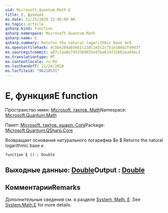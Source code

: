 ```yaml
---
uid: Microsoft.Quantum.Math.E
title: E, функция
ms.date: 11/25/2020 12:00:00 AM
ms.topic: article
qsharp.kind: function
qsharp.namespace: Microsoft.Quantum.Math
qsharp.name: E
qsharp.summary: Returns the natural logarithmic base $e$.
ms.openlocfilehash: 4c5be204a03661c23811e5c2c751e184b2f49d3f
ms.sourcegitcommit: a87c1aa8e7453360025e47ba614f25b02ea84ec3
ms.translationtype: MT
ms.contentlocale: ru-RU
ms.lasthandoff: 11/26/2020
ms.locfileid: "96228531"
---
```

# <a name="e-function"></a><span data-ttu-id="1e7f3-102">E, функция</span><span class="sxs-lookup"><span data-stu-id="1e7f3-102">E function</span></span>

<span data-ttu-id="1e7f3-103">Пространство имен: [Microsoft. тактов. Math](xref:Microsoft.Quantum.Math)</span><span class="sxs-lookup"><span data-stu-id="1e7f3-103">Namespace: [Microsoft.Quantum.Math](xref:Microsoft.Quantum.Math)</span></span>

<span data-ttu-id="1e7f3-104">Пакет: [Microsoft. тактов. кшарп. Core](https://nuget.org/packages/Microsoft.Quantum.QSharp.Core)</span><span class="sxs-lookup"><span data-stu-id="1e7f3-104">Package: [Microsoft.Quantum.QSharp.Core](https://nuget.org/packages/Microsoft.Quantum.QSharp.Core)</span></span>


<span data-ttu-id="1e7f3-105">Возвращает основание натурального логарифма $e $.</span><span class="sxs-lookup"><span data-stu-id="1e7f3-105">Returns the natural logarithmic base $e$.</span></span>

```qsharp
function E () : Double
```


## <a name="output--double"></a><span data-ttu-id="1e7f3-106">Выходные данные: [Double](xref:microsoft.quantum.lang-ref.double)</span><span class="sxs-lookup"><span data-stu-id="1e7f3-106">Output : [Double](xref:microsoft.quantum.lang-ref.double)</span></span>



## <a name="remarks"></a><span data-ttu-id="1e7f3-107">Комментарии</span><span class="sxs-lookup"><span data-stu-id="1e7f3-107">Remarks</span></span>

<span data-ttu-id="1e7f3-108">Дополнительные сведения см. в разделе [System. Math. E](https://docs.microsoft.com/dotnet/api/system.math.e) .</span><span class="sxs-lookup"><span data-stu-id="1e7f3-108">See [System.Math.E](https://docs.microsoft.com/dotnet/api/system.math.e) for more details.</span></span>